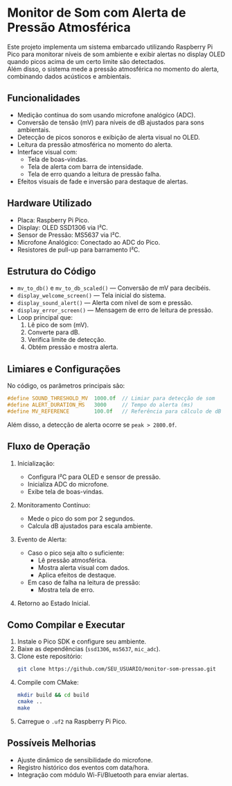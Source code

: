 # Monitor de Som com Alerta de Pressão Atmosférica

Este projeto implementa um sistema embarcado utilizando Raspberry Pi Pico para monitorar níveis de som ambiente e exibir alertas no display OLED quando picos acima de um certo limite são detectados.  
Além disso, o sistema mede a pressão atmosférica no momento do alerta, combinando dados acústicos e ambientais.

## Funcionalidades

- Medição contínua do som usando microfone analógico (ADC).
- Conversão de tensão (mV) para níveis de dB ajustados para sons ambientais.
- Detecção de picos sonoros e exibição de alerta visual no OLED.
- Leitura da pressão atmosférica no momento do alerta.
- Interface visual com:
  - Tela de boas-vindas.
  - Tela de alerta com barra de intensidade.
  - Tela de erro quando a leitura de pressão falha.
- Efeitos visuais de fade e inversão para destaque de alertas.

## Hardware Utilizado

- Placa: Raspberry Pi Pico.
- Display: OLED SSD1306 via I²C.
- Sensor de Pressão: MS5637 via I²C.
- Microfone Analógico: Conectado ao ADC do Pico.
- Resistores de pull-up para barramento I²C.

## Estrutura do Código

- `mv_to_db()` e `mv_to_db_scaled()` — Conversão de mV para decibéis.
- `display_welcome_screen()` — Tela inicial do sistema.
- `display_sound_alert()` — Alerta com nível de som e pressão.
- `display_error_screen()` — Mensagem de erro de leitura de pressão.
- Loop principal que:
  1. Lê pico de som (mV).
  2. Converte para dB.
  3. Verifica limite de detecção.
  4. Obtém pressão e mostra alerta.

## Limiares e Configurações

No código, os parâmetros principais são:

```c
#define SOUND_THRESHOLD_MV  1000.0f  // Limiar para detecção de som
#define ALERT_DURATION_MS   3000     // Tempo do alerta (ms)
#define MV_REFERENCE        100.0f   // Referência para cálculo de dB
```

Além disso, a detecção de alerta ocorre se `peak > 2800.0f`.

## Fluxo de Operação

1. Inicialização:
   - Configura I²C para OLED e sensor de pressão.
   - Inicializa ADC do microfone.
   - Exibe tela de boas-vindas.
   
2. Monitoramento Contínuo:
   - Mede o pico do som por 2 segundos.
   - Calcula dB ajustados para escala ambiente.

3. Evento de Alerta:
   - Caso o pico seja alto o suficiente:
     - Lê pressão atmosférica.
     - Mostra alerta visual com dados.
     - Aplica efeitos de destaque.
   - Em caso de falha na leitura de pressão:
     - Mostra tela de erro.

4. Retorno ao Estado Inicial.

## Como Compilar e Executar

1. Instale o Pico SDK e configure seu ambiente.
2. Baixe as dependências (`ssd1306`, `ms5637`, `mic_adc`).
3. Clone este repositório:
   ```bash
   git clone https://github.com/SEU_USUARIO/monitor-som-pressao.git
   ```
4. Compile com CMake:
   ```bash
   mkdir build && cd build
   cmake ..
   make
   ```
5. Carregue o `.uf2` na Raspberry Pi Pico.

## Possíveis Melhorias

- Ajuste dinâmico de sensibilidade do microfone.
- Registro histórico dos eventos com data/hora.
- Integração com módulo Wi-Fi/Bluetooth para enviar alertas.
